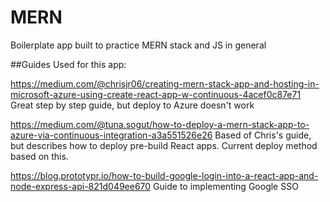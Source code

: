 # MERN
Boilerplate app built to practice MERN stack and JS in general

##Guides Used for this app:

https://medium.com/@chrisjr06/creating-mern-stack-app-and-hosting-in-microsoft-azure-using-create-react-app-w-continuous-4acef0c87e71
Great step by step guide, but deploy to Azure doesn't work

https://medium.com/@tuna.sogut/how-to-deploy-a-mern-stack-app-to-azure-via-continuous-integration-a3a551526e26
Based of Chris's guide, but describes how to deploy pre-build React apps.  Current deploy method based on this.

https://blog.prototypr.io/how-to-build-google-login-into-a-react-app-and-node-express-api-821d049ee670
Guide to implementing Google SSO
